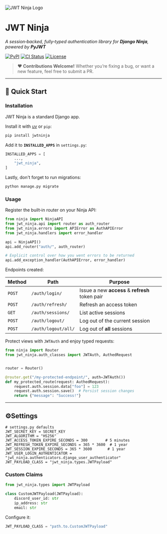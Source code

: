 ![JWT Ninja Logo](https://github.com/user-attachments/assets/2589db23-94c7-47c6-8687-eb29c6312272) <br/>

# JWT Ninja

*A session‑backed, fully‑typed authentication library for **Django Ninja**, powered by **PyJWT***

[![PyPI](https://img.shields.io/pypi/v/jwtninja.svg)](https://pypi.python.org/pypi/jwtninja)
[![CI Status](https://github.com/dvf/jwt-ninja/actions/workflows/check-and-test.yml/badge.svg)](https://github.com/dvf/jwt-ninja/actions/workflows/check-and-test.yml)
[![License](https://img.shields.io/github/license/dvf/jwt-ninja)](LICENSE)

> **❤️ Contributions Welcome!**
> Whether you’re fixing a bug, or want a new feature, feel free to submit a PR.

---

## 🚀 Quick Start

### Installation

JWT Ninja is a standard Django app. 

Install it with [uv](https://astral.sh/uv) or `pip`:

```bash
pip install jwtninja
```

Add it to **`INSTALLED_APPS`** in `settings.py`:

```python
INSTALLED_APPS = [
    ...,
    "jwt_ninja",
]
```

Lastly, don't forget to run migrations:

```bash
python manage.py migrate
```

### Usage

Register the built‑in router on your Ninja API:

```python
from ninja import NinjaAPI
from jwt_ninja.api import router as auth_router
from jwt_ninja.errors import APIError as AuthAPIError
from jwt_ninja.handlers import error_handler

api = NinjaAPI()
api.add_router("auth/", auth_router)

# Explicit control over how you went errors to be returned
api.add_exception_handler(AuthAPIError, error_handler)
```

Endpoints created:

| Method | Path                | Purpose                                         |
| ------ | ------------------- | ----------------------------------------------- |
| `POST` | `/auth/login/`      | Issue a new **access** & **refresh** token pair |
| `POST` | `/auth/refresh/`    | Refresh an access token                         |
| `GET`  | `/auth/sessions/`   | List active sessions                            |
| `POST` | `/auth/logout/`     | Log out of the current session                  |
| `POST` | `/auth/logout/all/` | Log out of **all** sessions                     |

Protect views with `JWTAuth` and enjoy typed requests:

```python
from ninja import Router
from jwt_ninja.auth_classes import JWTAuth, AuthedRequest


router = Router()

@router.get("/my-protected-endpoint/", auth=JWTAuth())
def my_protected_route(request: AuthedRequest):
    request.auth.session.data["foo"] = 123
    request.auth.session.save()  # Persist session changes
    return {"message": "Success!"}
```

---

## ⚙️Settings

```text
# settings.py defaults
JWT_SECRET_KEY = SECRET_KEY
JWT_ALGORITHM = "HS256"
JWT_ACCESS_TOKEN_EXPIRE_SECONDS = 300        # 5 minutes
JWT_REFRESH_TOKEN_EXPIRE_SECONDS = 365 * 3600  # 1 year
JWT_SESSION_EXPIRE_SECONDS = 365 * 3600       # 1 year
JWT_USER_LOGIN_AUTHENTICATOR = "jwt_ninja.authenticators.django_user_authenticator"
JWT_PAYLOAD_CLASS = "jwt_ninja.types.JWTPayload"
```

### Custom Claims

```python
from jwt_ninja.types import JWTPayload

class CustomJWTPayload(JWTPayload):
    discord_user_id: str
    ip_address: str
    email: str
```

Configure it:

```python
JWT_PAYLOAD_CLASS = "path.to.CustomJWTPayload"
```
